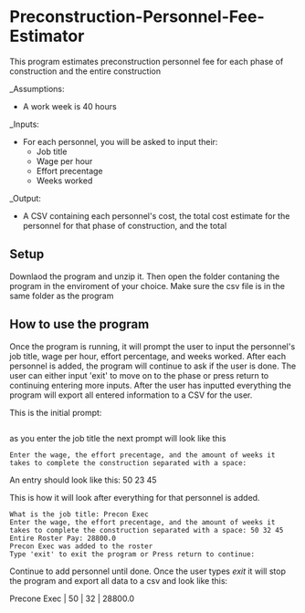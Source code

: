 # Preconstruction-Personnel-Fee-Estimator
This program estimates preconstruction personnel fee for each phase of construction and the entire construction

_Assumptions:

* A work week is 40 hours

_Inputs:

* For each personnel, you will be asked to input their:
  * Job title
  * Wage per hour
  * Effort precentage 
  * Weeks worked

_Output:

* A CSV containing each personnel's cost, the total cost estimate for the personnel for that phase of construction, and the total  

## Setup

Downlaod the program and unzip it. Then open the folder contaning the program in the enviroment of your choice. Make sure the csv file is in the same folder as the program

## How to use the program

Once the program is running, it will prompt the user to input the personnel's job title, wage per hour, effort percentage, and weeks worked. After each personnel is added, the program will continue to ask if the user is done. The user can either input 'exit' to move on to the phase or press return to continuing entering more inputs. After the user has inputted everything the program will export all entered information to a CSV for the user. 

This is the initial prompt: 

```What is the job title: 
```
as you enter the job title the next prompt will look like this

```What is the job title: Precon Exec
Enter the wage, the effort precentage, and the amount of weeks it takes to complete the construction separated with a space:  
```

An entry should look like this: 50 23 45

This is how it will look after everything for that personnel is added.

```Current roster: 
What is the job title: Precon Exec
Enter the wage, the effort precentage, and the amount of weeks it takes to complete the construction separated with a space: 50 32 45
Entire Roster Pay: 28800.0
Precon Exec was added to the roster
Type 'exit' to exit the program or Press return to continue: 
```
Continue to add personnel until done. Once the user types _exit_ it will stop the program and export all data to a csv and look like this: 


Precone Exec | 50 | 32 | 28800.0
